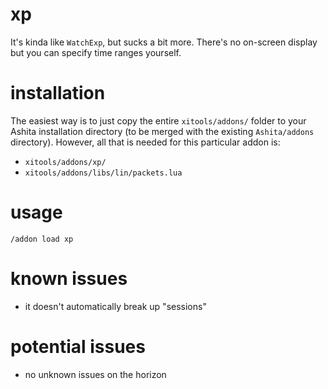 # xp
It's kinda like `WatchExp`, but sucks a bit more. There's no on-screen display
but you can specify time ranges yourself.

# installation
The easiest way is to just copy the entire `xitools/addons/` folder to your
Ashita installation directory (to be merged with the existing `Ashita/addons`
directory). However, all that is needed for this particular addon is:
  - `xitools/addons/xp/`
  - `xitools/addons/libs/lin/packets.lua`

# usage
`/addon load xp`

# known issues
- it doesn't automatically break up "sessions"

# potential issues
- no unknown issues on the horizon
